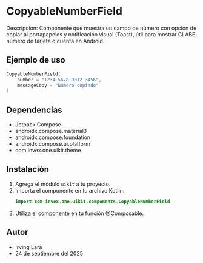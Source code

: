 # CopyableNumberField

Descripción: Componente que muestra un campo de número con opción de copiar al portapapeles y notificación visual (Toast), útil para mostrar CLABE, número de tarjeta o cuenta en Android.

## Ejemplo de uso
```kotlin
CopyableNumberField(
    number = "1234 5678 9012 3456",
    messageCopy = "Número copiado"
)
```

## Dependencias
- Jetpack Compose
- androidx.compose.material3
- androidx.compose.foundation
- androidx.compose.ui.platform
- com.invex.one.uikit.theme

## Instalación
1. Agrega el módulo `uikit` a tu proyecto.
2. Importa el componente en tu archivo Kotlin:
   ```kotlin
   import com.invex.one.uikit.components.CopyableNumberField
   ```
3. Utiliza el componente en tu función @Composable.

## Autor
- Irving Lara
- 24 de septiembre del 2025


